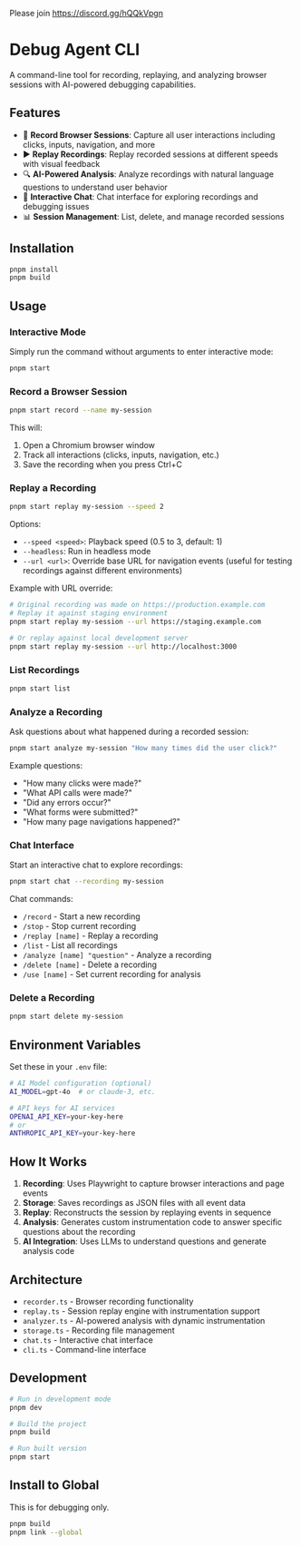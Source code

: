 Please join https://discord.gg/hQQkVpgn

# Debug Agent CLI

A command-line tool for recording, replaying, and analyzing browser sessions with AI-powered debugging capabilities.

## Features

- 🎥 **Record Browser Sessions**: Capture all user interactions including clicks, inputs, navigation, and more
- ▶️ **Replay Recordings**: Replay recorded sessions at different speeds with visual feedback
- 🔍 **AI-Powered Analysis**: Analyze recordings with natural language questions to understand user behavior
- 💬 **Interactive Chat**: Chat interface for exploring recordings and debugging issues
- 📊 **Session Management**: List, delete, and manage recorded sessions

## Installation

```bash
pnpm install
pnpm build
```

## Usage

### Interactive Mode

Simply run the command without arguments to enter interactive mode:

```bash
pnpm start
```

### Record a Browser Session

```bash
pnpm start record --name my-session
```

This will:
1. Open a Chromium browser window
2. Track all interactions (clicks, inputs, navigation, etc.)
3. Save the recording when you press Ctrl+C

### Replay a Recording

```bash
pnpm start replay my-session --speed 2
```

Options:
- `--speed <speed>`: Playback speed (0.5 to 3, default: 1)
- `--headless`: Run in headless mode
- `--url <url>`: Override base URL for navigation events (useful for testing recordings against different environments)

Example with URL override:
```bash
# Original recording was made on https://production.example.com
# Replay it against staging environment
pnpm start replay my-session --url https://staging.example.com

# Or replay against local development server
pnpm start replay my-session --url http://localhost:3000
```

### List Recordings

```bash
pnpm start list
```

### Analyze a Recording

Ask questions about what happened during a recorded session:

```bash
pnpm start analyze my-session "How many times did the user click?"
```

Example questions:
- "How many clicks were made?"
- "What API calls were made?"
- "Did any errors occur?"
- "What forms were submitted?"
- "How many page navigations happened?"

### Chat Interface

Start an interactive chat to explore recordings:

```bash
pnpm start chat --recording my-session
```

Chat commands:
- `/record` - Start a new recording
- `/stop` - Stop current recording
- `/replay [name]` - Replay a recording
- `/list` - List all recordings
- `/analyze [name] "question"` - Analyze a recording
- `/delete [name]` - Delete a recording
- `/use [name]` - Set current recording for analysis

### Delete a Recording

```bash
pnpm start delete my-session
```

## Environment Variables

Set these in your `.env` file:

```bash
# AI Model configuration (optional)
AI_MODEL=gpt-4o  # or claude-3, etc.

# API keys for AI services
OPENAI_API_KEY=your-key-here
# or
ANTHROPIC_API_KEY=your-key-here
```

## How It Works

1. **Recording**: Uses Playwright to capture browser interactions and page events
2. **Storage**: Saves recordings as JSON files with all event data
3. **Replay**: Reconstructs the session by replaying events in sequence
4. **Analysis**: Generates custom instrumentation code to answer specific questions about the recording
5. **AI Integration**: Uses LLMs to understand questions and generate analysis code

## Architecture

- `recorder.ts` - Browser recording functionality
- `replay.ts` - Session replay engine with instrumentation support
- `analyzer.ts` - AI-powered analysis with dynamic instrumentation
- `storage.ts` - Recording file management
- `chat.ts` - Interactive chat interface
- `cli.ts` - Command-line interface

## Development

```bash
# Run in development mode
pnpm dev

# Build the project
pnpm build

# Run built version
pnpm start
```

## Install to Global
This is for debugging only.

```bash
pnpm build
pnpm link --global
```
